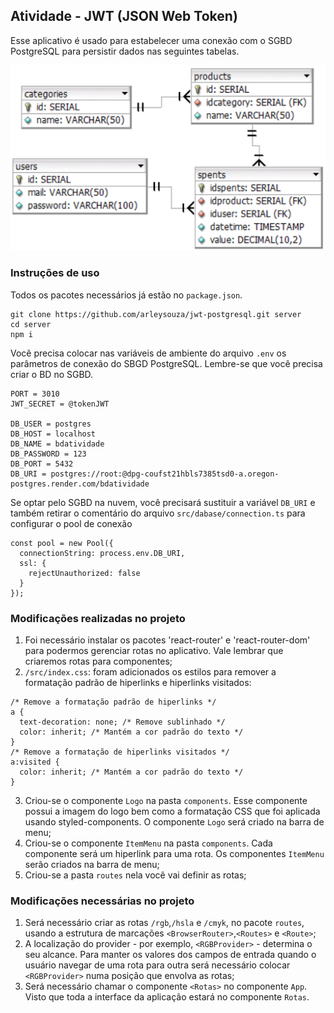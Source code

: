 ## Atividade - JWT (JSON Web Token)

Esse aplicativo é usado para estabelecer uma conexão com o SGBD PostgreSQL para persistir dados nas seguintes tabelas. 

![](https://github.com/arleysouza/jwt-postgresql/blob/main/images/modelDB.png)


### Instruções de uso
Todos os pacotes necessários já estão no `package.json`.
```
git clone https://github.com/arleysouza/jwt-postgresql.git server
cd server
npm i
```
Você precisa colocar nas variáveis de ambiente do arquivo `.env` os parâmetros de conexão do SBGD PostgreSQL. Lembre-se que você precisa criar o BD no SGBD.
```
PORT = 3010
JWT_SECRET = @tokenJWT

DB_USER = postgres
DB_HOST = localhost
DB_NAME = bdatividade
DB_PASSWORD = 123
DB_PORT = 5432
DB_URI = postgres://root:@dpg-coufst21hbls7385tsd0-a.oregon-postgres.render.com/bdatividade
```
Se optar pelo SGBD na nuvem, você precisará sustituir a variável `DB_URI` e também retirar o comentário do arquivo `src/dabase/connection.ts` para configurar o pool de conexão
```
const pool = new Pool({
  connectionString: process.env.DB_URI,
  ssl: {
    rejectUnauthorized: false 
  }
});
```

### Modificações realizadas no projeto

1. Foi necessário instalar os pacotes 'react-router' e 'react-router-dom' para podermos gerenciar rotas no aplicativo. Vale lembrar que criaremos rotas para componentes;
2. `/src/index.css`: foram adicionados os estilos para remover a formatação padrão de hiperlinks e hiperlinks visitados:
```
/* Remove a formatação padrão de hiperlinks */
a {
  text-decoration: none; /* Remove sublinhado */
  color: inherit; /* Mantém a cor padrão do texto */
}
/* Remove a formatação de hiperlinks visitados */
a:visited {
  color: inherit; /* Mantém a cor padrão do texto */
}
```
3. Criou-se o componente `Logo` na pasta `components`. Esse componente possui a imagem do logo bem como a formatação CSS que foi aplicada usando styled-components. O componente `Logo` será criado na barra de menu;
4. Criou-se o componente `ItemMenu` na pasta `components`. Cada componente será um hiperlink para uma rota. Os componentes `ItemMenu` serão criados na barra de menu;
5. Criou-se a pasta `routes` nela você vai definir as rotas;

### Modificações necessárias no projeto
1. Será necessário criar as rotas `/rgb`,`/hsla` e `/cmyk`, no pacote `routes`, usando a estrutura de marcações `<BrowserRouter>`,`<Routes>` e `<Route>`;
2. A localização do provider - por exemplo, `<RGBProvider>` - determina o seu alcance. Para manter os valores dos campos de entrada quando o usuário navegar de uma rota para outra será necessário colocar `<RGBProvider>` numa posição que envolva as rotas;
3. Será necessário chamar o componente `<Rotas>` no componente `App`. Visto que toda a interface da aplicação estará no componente `Rotas`.
